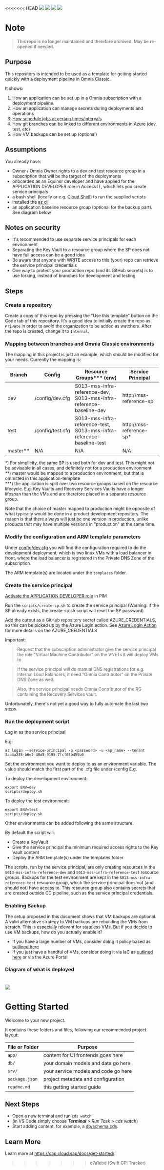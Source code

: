 <<<<<<< HEAD
![](https://github.com/equinor/mss-infra-reference-classic/workflows/DEV-deploy/badge.svg)
![](https://github.com/equinor/mss-infra-reference-classic/workflows/TEST-deploy/badge.svg)
![](https://github.com/equinor/mss-infra-reference-classic/workflows/DEV-Cleanup/badge.svg)
![](https://github.com/equinor/mss-infra-reference-classic/workflows/TEST-Cleanup/badge.svg)

# Note

> This repo is no longer maintained and therefore archived. May be re-opened if needed.



## Purpose 

This repository is intended to be used as a template for getting started quickly with a deployment pipeline in Omnia Classic.

It shows:
  1. How an application can be set up in a Omnia subscription with a deployment pipeline. 
  2. How an application can manage secrets during deployments and operations
  3. [How schedule jobs at certain times/intervals](https://github.com/equinor/mss-infra-reference-classic/blob/master/.github/workflows/cleanup.yml)
  4. How git branches can be linked to different environments in Azure (dev, test, etc)
  5. How VM backups can be set up (optional)

## Assumptions

You already have: 
  - Owner / Omnia Owner rights to a dev and test resource group in a subscription that will be the target of the deployments
  - onboarded as an Equinor developer and have applied for the APPLICATION DEVELOPER role in Access IT, which lets you create service principals
  - a bash shell (locally or e.g. [Cloud Shell](https://azure.microsoft.com/en-us/features/cloud-shell)) to run the supplied scripts
  - installed the [az cli](https://docs.microsoft.com/en-us/cli/azure/install-azure-cli?view=azure-cli-latest)
  - an application baseline resource group (optional for the backup part). See diagram below 

## Notes on security
 
 - It's recommended to use separate service principals for each environment
 - Separating the Key Vault to a resource group where the SP does not have full access can be a good idea
 - Be aware that anyone with WRITE access to this (your) repo can retrieve the service principal credentials
 - One way to protect your production repo (and its GitHub secrets) is to use forking, instead of branches for development and testing 

## Steps

### Create a repository

Create a copy of this repo by pressing the "Use this template" button on the Code tab of this repository.
It's a good idea to initially create the repo as ```Private``` in order to avoid the organization to be added as watchers.
After the repo is created, change it to ```Internal```. 

### Mapping between branches and Omnia Classic environments

The mapping in this project is just an example, which should be modified for your needs. 
Currently the mapping is:

| Branch   | Config           | Resource Groups*** (env)     | Service Principal        |
|----------|------------------|--------------------------|--------------------------|
| dev      | /config/dev.cfg  | S013-mss-infra-reference-dev,<br> S013-mss-infra-reference-baseline-dev  | http://mss-reference-sp  |
| test     | /config/test.cfg | S013-mss-infra-reference-test,<br> S013-mss-infra-reference-baseline-test | http://mss-reference-sp* |
| master** | N/A              | N/A                      | N/A                      |

\*) For simplicity, the same SP is used both for dev and test. This might not be advisable in all cases, and definitely not for a production environment.
<br>\**) master would be mapped to a production environment, but that is ommitted in this application-template
<br>\***) the application is split over two resource groups based on the resource lifecycle. E.g. Key Vaults and Recovery Services Vaults have a longer lifespan than the VMs and are therefore placed in a separate resource group.

Note that the choice of master mapped to production might be opposite of what typically would be done in
a product development repository. The reason is that there always will just be one version in production, unlike products that may have multiple versions in "production" at the same time. 

### Modify the configuration and ARM template parameters

Under [config/dev.cfg](https://github.com/equinor/mss-infra-reference-classic/blob/master/config/dev.cfg) you will find the configuration required to do the development deployment, which is two linux VMs with a load balancer in front, where the load balancer is registered in the Private DNS Zone of the subscription.

The ARM template(s) are located under the ```templates``` folder. 

### Create the service principal

[Activate the APPLICATION DEVELOPER role](https://portal.azure.com/#blade/Microsoft_Azure_PIMCommon/ActivationMenuBlade/aadroles) in PIM

Run the ```scripts/create-sp.sh``` to create the service principal (Warning: if the SP already exists, the create-sp.sh script will reset the SP password)

Add the output as a GitHub repository secret called AZURE_CREDENTIALS, so this can be picked up by the Azure Login action. See [Azure Login Action](https://github.com/Azure/login) for more details on the AZURE_CREDENTIALS

Important:
> Request that the subscription administrator give the service principal the role 
> "Virtual Machine Contributor" on the VNETs it will deploy VMs to

> If the service principal will do manual DNS registrations for e.g. Internal Load Balancers, it need 
> "Omnia Contributor" on the Private DNS Zone as well. 

> Also, the service principal needs Omnia Contributor of the RG containing the Recovery Services vault. 

Unfortunately, there's not yet a good way to fully automate the last two steps.

### Run the deployment script

Log in as the service principal

E.g:

```az login --service-principal -p <password> -u <sp_name> --tenant 3aa4a235-b6e2-48d5-9195-7fcf05b459b0```

Set the environment you want to deploy to as an environment variable. 
The value should match the first part of the .cfg file under /config
E.g.

To deploy the development environment:

```
export ENV=dev
scripts/deploy.sh
```

To deploy the test environment:

```
export ENV=test
scripts/deploy.sh
```

Other environments can be added following the same structure. 



By default the script will:
* Create a KeyVault
* Give the service principal the minimum required access rights to the Key Vault content
* Deploy the ARM template(s) under the templates folder

The scripts, run by the service principal, are only creating resources in the ```S013-mss-infra-reference-dev``` and ```S013-mss-infra-reference-test``` resource groups. 
Backups for the test environment are kept in the ```S013-mss-infra-reference-test``` resource group, which the service principal does not (and should not) have access to. This resource group also contains secrets that are created outside CD pipeline, such as the service principal credentials. 

### Enabling Backup

The setup proposed in this document shows that VM backups are optional. A valid alternative strategy to VM backups are rebuilding the VMs from scratch.
This is especially relevant for stateless VMs. But if you decide to use VM backups, how do you actually enable it?

* If you have a large number of VMs, consider doing it policy based as [outlined here](https://docs.microsoft.com/en-us/azure/backup/backup-azure-auto-enable-backup)
* If you just have a handful of VMs, consider doing it via IaC as [outlined here](https://github.com/equinor/mss-infra-templates/tree/master/classic/enable-vm-backup) or via the Azure Portal

### Diagram of what is deployed

![](docs/application-template.png)
=======
# Getting Started

Welcome to your new project.

It contains these folders and files, following our recommended project layout:

File or Folder | Purpose
---------|----------
`app/` | content for UI frontends goes here
`db/` | your domain models and data go here
`srv/` | your service models and code go here
`package.json` | project metadata and configuration
`readme.md` | this getting started guide


## Next Steps

- Open a new terminal and run `cds watch`
- (in VS Code simply choose _**Terminal** > Run Task > cds watch_)
- Start adding content, for example, a [db/schema.cds](db/schema.cds).


## Learn More

Learn more at https://cap.cloud.sap/docs/get-started/.
>>>>>>> e7a1ebd (Swift GPI Tracker)
